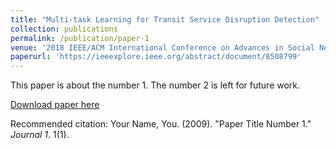 ```yaml
---
title: "Multi-task Learning for Transit Service Disruption Detection"
collection: publications
permalink: /publication/paper-1
venue: '2018 IEEE/ACM International Conference on Advances in Social Networks Analysis and Mining (ASONAM)'
paperurl: 'https://ieeexplore.ieee.org/abstract/document/8508799'
---
```

This paper is about the number 1. The number 2 is left for future work.

[Download paper here](http://academicpages.github.io/files/paper1.pdf)

Recommended citation: Your Name, You. (2009). "Paper Title Number 1." <i>Journal 1</i>. 1(1).
